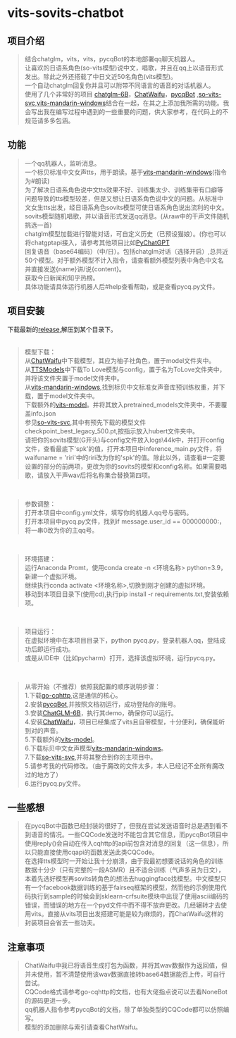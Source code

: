 # vits-sovits-chatbot

## 项目介绍
  >结合chatglm，vits，vits，pycqBot的本地部署qq聊天机器人。<br>
  让喜欢的日语系角色(so-vits模型)说中文，唱歌，并且在qq上以语音形式发出。除此之外还搭载了中日文近50名角色(vits模型)。<br>
  一个自动chatglm回复你并且可以附带不同语言的语音的对话机器人。<br>
  使用了几个非常好的项目 [chatglm-6B](https://github.com/THUDM/ChatGLM-6B)，[ChatWaifu](https://github.com/cjyaddone/ChatWaifu)，[pycqBot](https://github.com/FengLiuFeseliud/pycqBot) ,[so-vits-svc](https://github.com/svc-develop-team/so-vits-svc),[vits-mandarin-windows](https://github.com/rotten-work/vits-mandarin-windows)结合在一起，在其之上添加我所需的功能。我会写出我在编写过程中遇到的一些重要的问题，供大家参考，在代码上的不规范请多多包涵。
  
## 功能
  >一个qq机器人，监听消息。<br>
  一个标贝标准中文女声tts，用于朗读。基于[vits-mandarin-windows](https://github.com/rotten-work/vits-mandarin-windows)(指令为#朗读)<br>
  为了解决日语系角色说中文tts效果不好、训练集太少、训练集带有口癖等问题导致的tts模型较差，但是又想让日语系角色说中文的问题。从标准中文女生tts出发，经日语系角色sovits模型可使日语系角色说出流利的中文。<br>
  sovits模型随机唱歌，并以语音形式发送qq消息。(从raw中的干声文件随机挑选一首)<br>
  chatglm模型加载进行智能对话，可自定义历史（已预设猫娘）。(你也可以将chatgptapi接入，请参考其他项目比如[PyChatGPT](https://github.com/rawandahmad698/PyChatGPT)<br>
  回复语音（base64编码）（中/日）。包括chatglm对话（选择开启）,总共近50个模型。对于额外模型不计入指令，请查看额外模型列表中角色中文名并直接发送{name}讲/说{content}。<br>
  获取今日新闻和知乎热榜。<br>
  具体功能请具体运行机器人后#help查看帮助，或是查看pycq.py文件。
  
## 项目安装
  下载最新的[release](https://github.com/over701forsean/vits-sovits-chatbot/releases),解压到某个目录下。<br>
  <br>
  >模型下载：<br>
  从[ChatWaifu](https://github.com/cjyaddone/ChatWaifu)中下载模型，其应为柚子社角色，置于model文件夹中。<br>
  从[TTSModels](https://github.com/CjangCjengh/TTSModels)中下载To Love模型与config，置于名为ToLove文件夹中，并将该文件夹置于model文件夹中。<br>
  从[vits-mandarin-windows](https://github.com/rotten-work/vits-mandarin-windows),找到标贝中文标准女声音库预训练权重，并下载，置于model文件夹中。<br>
  下载额外的[vits-model](https://huggingface.co/spaces/sayashi/vits-models/tree/main/pretrained_models)。并将其放入pretrained_models文件夹中，不要覆盖info.json<br>
  参见[so-vits-svc](https://github.com/svc-develop-team/so-vits-svc),其中有预先下载的模型文件checkpoint_best_legacy_500.pt,按指示放入hubert文件夹中。<br>
  请把你的sovits模型(G开头)与config文件放入logs\44k中，并打开config文件，查看最底下'spk'的值，打开本项目中inference_main.py文件，将waifuname = 'riri'中的riri改为你的'spk'的值。除此以外，请查看#一定要设置的部分的前两项，更改为你的sovits的模型和config名称。如果需要唱歌，请放入干声wav后将名称集合替换第四项。<br>
  <br>
  
  >参数调整：<br>
  打开本项目中config.yml文件，填写你的机器人qq号与密码。<br>
  打开本项目中pycq.py文件，找到if message.user_id == 000000000:，将一串0改为你的主qq号。<br>
  <br>
  
  >环境搭建：<br>
  运行Anaconda Promt，使用conda create -n <环境名称> python=3.9，新建一个虚拟环境。<br>
  继续执行conda activate <环境名称>,切换到刚才创建的虚拟环境。<br>
  移动到本项目目录下(使用cd),执行pip install -r requirements.txt,安装依赖项。<br>
  <br>
  
  >项目运行：<br>
  在虚拟环境中在本项目目录下，python pycq.py，登录机器人qq，登陆成功后即运行成功。<br>
  或是从IDE中（比如pycharm）打开，选择该虚拟环境，运行pycq.py。<br>
  <br>
  


  >从零开始（不推荐）依照我配置的顺序说明步骤：<br>
  1.下载[go-cqhttp](https://github.com/Mrs4s/go-cqhttp),这是通信的核心。<br>
  2.安装[pycqBot](https://github.com/FengLiuFeseliud/pycqBot),并按照文档初运行，成功登陆你的账号。<br>
  3.安装[ChatGLM-6B](https://github.com/THUDM/ChatGLM-6B)，执行其demo，确保你可以运行。<br>
  4.安装[ChatWaifu](https://github.com/cjyaddone/ChatWaifu)，项目已经集成了vits且自带模型，十分便利，确保能听到对的声音。<br>
  5.下载额外的[vits-model](https://huggingface.co/spaces/sayashi/vits-models/tree/main/pretrained_models)。<br>
  6.下载标贝中文女声模型[vits-mandarin-windows](https://github.com/rotten-work/vits-mandarin-windows)。<br>
  7.下载[so-vits-svc](https://github.com/svc-develop-team/so-vits-svc),并将其整合到你的主项目中。<br>
  5.请参考我的代码修改。（由于魔改的文件太多，本人已经记不全所有魔改过的地方了）<br>
  6.运行pycq.py文件。<br>
  
## 一些感想
  >在pycqBot中函数已经封装的很好了，但我在尝试发送语音时总是遇到看不到语音的情况。一些CQCode发送时不能包含其它信息，而pycqBot项目中使用reply()会自动在传入cqhttp的api前包含对消息的回复（这一信息），所以只能直接使用cqapi的函数发送此类CQCode。<br>
  在选择tts模型时一开始让我十分崩溃，由于我最初想要说话的角色的训练数据十分少（只有完整的一段ASMR）且不适合训练（气声多且为日文），本着先选好模型再sovits转角色的想法去huggingface找模型。中文模型只有一个facebook数据训练的基于fairseq框架的模型，然而他的示例使用代码执行到sample的时候会到sklearn-crfsuite模块中出现了使用ascii编码的错误，而错误的地方在一个pyd文件中而不得不放弃更改。几经辗转才去使用vits。直接从vits项目出发搭建可能是较为麻烦的，而ChatWaifu这样的封装项目会省去一些功夫。

## 注意事项
  >ChatWaifu中我已将语音生成打包为函数，并将其wav数据作为返回值，但并未使用，暂不清楚使用该wav数据直接转base64数据能否上传，可自行尝试。<br>
  CQCode格式请参考go-cqhttp的文档，也有大佬指点说可以去看NoneBot的源码更进一步。<br>
  qq机器人指令参考pycqBot的文档，除了单独类型的CQCode都可以仿照编写。<br>
  模型的添加删除与索引请查看ChatWaifu。
  
  
  

